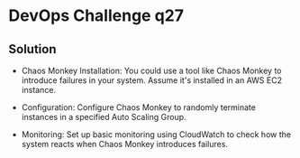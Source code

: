 # DevOps Challenge q27

## Solution

- Chaos Monkey Installation: You could use a tool like Chaos Monkey to introduce failures in your system. Assume it's installed in an AWS EC2 instance.

- Configuration: Configure Chaos Monkey to randomly terminate instances in a specified Auto Scaling Group.

- Monitoring: Set up basic monitoring using CloudWatch to check how the system reacts when Chaos Monkey introduces failures.
